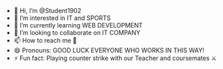 - 👋 Hi, I’m @Student1902
- 👀 I’m interested in IT and SPORTS
- 🌱 I’m currently learning WEB DEVELOPMENT
- 💞️ I’m looking to collaborate on IT COMPANY
- 📫 How to reach me 📧
- 😄 Pronouns: GOOD LUCK EVERYONE WHO WORKS IN THIS WAY!
- ⚡ Fun fact: Playing counter strike with our Teacher and coursemates ⚔

<!---
Student1902/Student1902 is a ✨ special ✨ repository because its `README.md` (this file) appears on your GitHub profile.
You can click the Preview link to take a look at your changes.
--->
